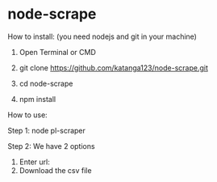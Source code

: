 # node-scrape

How to install: (you need nodejs and git in your machine)

1. Open Terminal or CMD

2. git clone https://github.com/katanga123/node-scrape.git

3. cd node-scrape

4. npm install


How to use:

Step 1: node pl-scraper

Step 2: We have 2 options

1. Enter url:
2. Download the csv file

